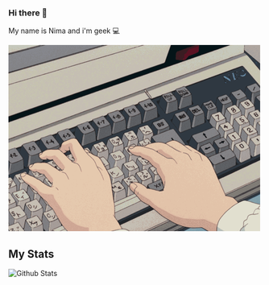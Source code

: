 ### Hi there 👋 

My name is Nima and i'm geek 💻


![](/Gif.gif)


## My Stats

![Github Stats](https://github-readme-stats.vercel.app/api?username=nima4l&bg_color=191A19&title_color=4E9F3D&text_color=D8E9A8)
<!--
**Nima4l/nima4l** is a ✨ _special_ ✨ repository because its `README.md` (this file) appears on your GitHub profile.

Here are some ideas to get you started:

- 🔭 I’m currently working on ...
- 🌱 I’m currently learning ...
- 👯 I’m looking to collaborate on ...
- 🤔 I’m looking for help with ...
- 💬 Ask me about ...
- 📫 How to reach me: ...
- 😄 Pronouns: ...
- ⚡ Fun fact: ...
-->
